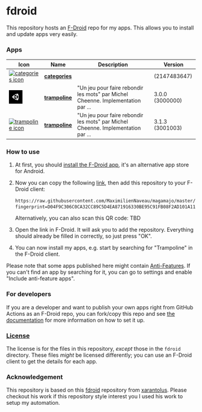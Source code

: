 # fdroid
This repository hosts an [F-Droid](https://f-droid.org/) repo for my apps. This allows you to install and update apps very easily.

### Apps

<!-- This table is auto-generated. Do not edit -->
| Icon | Name | Description | Version |
| --- | --- | --- | --- |
| <a href=""><img src="fdroid/repo/icons/" alt="categories icon" width="36px" height="36px"></a> | [**categories**]() |  |  (2147483647) |
| <a href="https://github.com/MaximilienNaveau/trampoline"><img src="fdroid/repo/icons/com.Magamajo.trampoline.3000000.png" alt="trampoline icon" width="36px" height="36px"></a> | [**trampoline**](https://github.com/MaximilienNaveau/trampoline) | &#34;Un jeu pour faire rebondir les mots&#34; par Michel Cheenne. Implementation par ... | 3.0.0 (3000000) |
| <a href="https://github.com/MaximilienNaveau/trampoline"><img src="fdroid/repo/icons/" alt="trampoline icon" width="36px" height="36px"></a> | [**trampoline**](https://github.com/MaximilienNaveau/trampoline) | &#34;Un jeu pour faire rebondir les mots&#34; par Michel Cheenne. Implementation par ... | 3.1.3 (3001003) |
<!-- end apps table -->

### How to use
1. At first, you should [install the F-Droid app](https://f-droid.org/), it's an alternative app store for Android.
2. Now you can copy the following [link](https://raw.githubusercontent.com/MaximilienNaveau/magamajo/master/fdroid/repo?fingerprint=D04F9C306C0CA32CC89C5D4EA871916330BE95C91FB08F2AD101A11CBFAAC31A), then add this repository to your F-Droid client:

    ```
    https://raw.githubusercontent.com/MaximilienNaveau/magamajo/master/fdroid/repo?fingerprint=D04F9C306C0CA32CC89C5D4EA871916330BE95C91FB08F2AD101A11CBFAAC31A
    ```

    Alternatively, you can also scan this QR code: TBD

    <!-- <p align="center">
      <img src=".github/qrcode.png?raw=true" alt="F-Droid repo QR code"/>
    </p> -->

3. Open the link in F-Droid. It will ask you to add the repository. Everything should already be filled in correctly, so just press "OK".
4. You can now install my apps, e.g. start by searching for "Trampoline" in the F-Droid client.

Please note that some apps published here might contain [Anti-Features](https://f-droid.org/en/docs/Anti-Features/). If you can't find an app by searching for it, you can go to settings and enable "Include anti-feature apps".

### For developers
If you are a developer and want to publish your own apps right from GitHub Actions as an F-Droid repo, you can fork/copy this repo and see  [the documentation](setup.md) for more information on how to set it up.

### [License](LICENSE)
The license is for the files in this repository, *except* those in the `fdroid` directory. These files *might* be licensed differently; you can use an F-Droid client to get the details for each app.

### Acknowledgement

This repository is based on this [fdroid](https://github.com/xarantolus/fdroid) repository from [xarantolus](https://github.com/xarantolus).
Please checkout his work if this repository style interest you I used his work to setup my automation.
